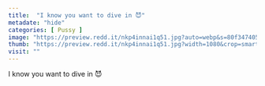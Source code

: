 ```yaml
---
title:  "I know you want to dive in 😈"
metadate: "hide"
categories: [ Pussy ]
image: "https://preview.redd.it/nkp4innai1q51.jpg?auto=webp&s=80f347405e10bcaefbd775da6bd45c87c2c3d088"
thumb: "https://preview.redd.it/nkp4innai1q51.jpg?width=1080&crop=smart&auto=webp&s=1770597a6d1abc0352f7ac9071311eaa23b399a6"
visit: ""
---
```

I know you want to dive in 😈
